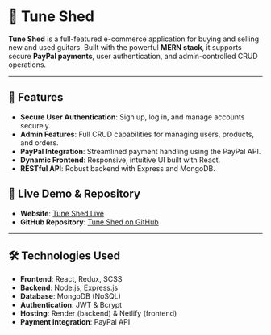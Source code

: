 # 🎸 Tune Shed

**Tune Shed** is a full-featured e-commerce application for buying and selling new and used guitars. Built with the powerful **MERN stack**, it supports secure **PayPal payments**, user authentication, and admin-controlled CRUD operations.

---

## 🌟 Features
- **Secure User Authentication**: Sign up, log in, and manage accounts securely.
- **Admin Features**: Full CRUD capabilities for managing users, products, and orders.
- **PayPal Integration**: Streamlined payment handling using the PayPal API.
- **Dynamic Frontend**: Responsive, intuitive UI built with React.
- **RESTful API**: Robust backend with Express and MongoDB.

## 🚀 Live Demo & Repository
- **Website**: [Tune Shed Live](https://tune-shed.onrender.com/)
- **GitHub Repository**: [Tune Shed on GitHub](https://github.com/darkstrings/tune-shed)

---

## 🛠️ Technologies Used
- **Frontend**: React, Redux, SCSS
- **Backend**: Node.js, Express.js
- **Database**: MongoDB (NoSQL)
- **Authentication**: JWT & Bcrypt
- **Hosting**: Render (backend) & Netlify (frontend)
- **Payment Integration**: PayPal API
